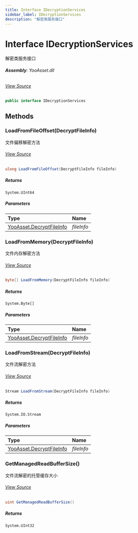 ```yaml
---
title: Interface IDecryptionServices
sidebar_label: IDecryptionServices
description: "解密类服务接口"
---
```

# Interface IDecryptionServices
解密类服务接口

###### **Assembly**: YooAsset.dll
###### [View Source](https://github.com/tuyoogame/YooAsset/blob/main/Assets/YooAsset/Runtime/Services/IDecryptionServices.cs#L20)
```csharp title="Declaration"
public interface IDecryptionServices
```
## Methods
### LoadFromFileOffset(DecryptFileInfo)
文件偏移解密方法
###### [View Source](https://github.com/tuyoogame/YooAsset/blob/main/Assets/YooAsset/Runtime/Services/IDecryptionServices.cs#L25)
```csharp title="Declaration"
ulong LoadFromFileOffset(DecryptFileInfo fileInfo)
```

##### Returns

`System.UInt64`

##### Parameters

| Type | Name |
|:--- |:--- |
| [YooAsset.DecryptFileInfo](../YooAsset/DecryptFileInfo.md) | *fileInfo* |

### LoadFromMemory(DecryptFileInfo)
文件内存解密方法
###### [View Source](https://github.com/tuyoogame/YooAsset/blob/main/Assets/YooAsset/Runtime/Services/IDecryptionServices.cs#L30)
```csharp title="Declaration"
byte[] LoadFromMemory(DecryptFileInfo fileInfo)
```

##### Returns

`System.Byte[]`

##### Parameters

| Type | Name |
|:--- |:--- |
| [YooAsset.DecryptFileInfo](../YooAsset/DecryptFileInfo.md) | *fileInfo* |

### LoadFromStream(DecryptFileInfo)
文件流解密方法
###### [View Source](https://github.com/tuyoogame/YooAsset/blob/main/Assets/YooAsset/Runtime/Services/IDecryptionServices.cs#L35)
```csharp title="Declaration"
Stream LoadFromStream(DecryptFileInfo fileInfo)
```

##### Returns

`System.IO.Stream`

##### Parameters

| Type | Name |
|:--- |:--- |
| [YooAsset.DecryptFileInfo](../YooAsset/DecryptFileInfo.md) | *fileInfo* |

### GetManagedReadBufferSize()
文件流解密的托管缓存大小
###### [View Source](https://github.com/tuyoogame/YooAsset/blob/main/Assets/YooAsset/Runtime/Services/IDecryptionServices.cs#L40)
```csharp title="Declaration"
uint GetManagedReadBufferSize()
```

##### Returns

`System.UInt32`
